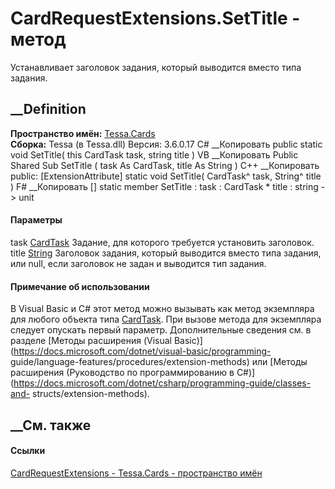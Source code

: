 # CardRequestExtensions.SetTitle - метод
Устанавливает заголовок задания, который выводится вместо типа задания.
## __Definition
 **Пространство имён:** [Tessa.Cards](N_Tessa_Cards.htm)  
 **Сборка:** Tessa (в Tessa.dll) Версия: 3.6.0.17
C# __Копировать
     public static void SetTitle(
    	this CardTask task,
    	string title
    )
VB __Копировать
    <ExtensionAttribute>
    Public Shared Sub SetTitle ( 
    	task As CardTask,
    	title As String
    )
C++ __Копировать
     public:
    [ExtensionAttribute]
    static void SetTitle(
    	CardTask^ task, 
    	String^ title
    )
F# __Копировать
     [<ExtensionAttribute>]
    static member SetTitle : 
            task : CardTask * 
            title : string -> unit 
#### Параметры
task [CardTask](T_Tessa_Cards_CardTask.htm)
    Задание, для которого требуется установить заголовок.
title [String](https://learn.microsoft.com/dotnet/api/system.string)
     Заголовок задания, который выводится вместо типа задания, или null, если заголовок не задан и выводится тип задания. 
#### Примечание об использовании
В Visual Basic и C# этот метод можно вызывать как метод экземпляра для любого
объекта типа [CardTask](T_Tessa_Cards_CardTask.htm). При вызове метода для
экземпляра следует опускать первый параметр. Дополнительные сведения см. в
разделе [Методы расширения (Visual
Basic)](https://docs.microsoft.com/dotnet/visual-basic/programming-
guide/language-features/procedures/extension-methods) или [Методы расширения
(Руководство по программированию в
C#)](https://docs.microsoft.com/dotnet/csharp/programming-guide/classes-and-
structs/extension-methods).
##  __См. также
#### Ссылки
[CardRequestExtensions - ](T_Tessa_Cards_CardRequestExtensions.htm)
[Tessa.Cards - пространство имён](N_Tessa_Cards.htm)
